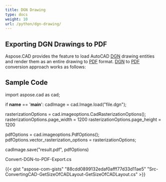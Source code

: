 ```yaml
---
title: DGN Drawing
type: docs
weight: 10
url: /python/dgn-drawing/
---
```


## **Exporting DGN Drawings to PDF**

Aspose.CAD provides the feature to load AutoCAD [DGN](https://docs.fileformat.com/cad/dgn/) drawing entities and render them as an entire drawing to [PDF](https://docs.fileformat.com/pdf/) format. [DGN](https://docs.fileformat.com/cad/dgn/) to [PDF](https://docs.fileformat.com/pdf/) conversion approach works as follows:

## Sample Code

import aspose.cad as cad;

if __name__ == '__main__':
   cadImage = cad.Image.load("file.dgn");

rasterizationOptions = cad.imageoptions.CadRasterizationOptions();
rasterizationOptions.page_width = 1200
rasterizationOptions.page_height = 1200

pdfOptions = cad.imageoptions.PdfOptions();
pdfOptions.vector_rasterization_options = rasterizationOptions;

cadImage.save("result.pdf", pdfOptions)

Convert-DGN-to-PDF-Export.cs

{{< gist "aspose-com-gists" "88cdd0899132edaf0afff77d33d11ae5" "Src-ConvertingCAD-GetSizeOfCADLayout-GetSizeOfCADLayout.cs" >}}
